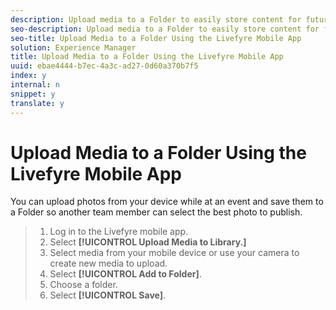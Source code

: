 ```yaml
---
description: Upload media to a Folder to easily store content for future use.
seo-description: Upload media to a Folder to easily store content for future use.
seo-title: Upload Media to a Folder Using the Livefyre Mobile App
solution: Experience Manager
title: Upload Media to a Folder Using the Livefyre Mobile App
uuid: ebae4444-b7ec-4a3c-ad27-0d60a370b7f5
index: y
internal: n
snippet: y
translate: y
---
```


# Upload Media to a Folder Using the Livefyre Mobile App

You can upload photos from your device while at an event and save them to a Folder so another team member can select the best photo to publish.

>1. Log in to the Livefyre mobile app.
>1. Select **[!UICONTROL  Upload Media to Library.]**
>1. Select media from your mobile device or use your camera to create new media to upload.
>1. Select **[!UICONTROL  Add to Folder]**.
>1. Choose a folder.
>1. Select **[!UICONTROL  Save]**.
